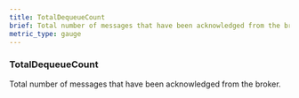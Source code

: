 ```yaml
---
title: TotalDequeueCount
brief: Total number of messages that have been acknowledged from the broker. 
metric_type: gauge
---
```

### TotalDequeueCount

Total number of messages that have been acknowledged from the broker.